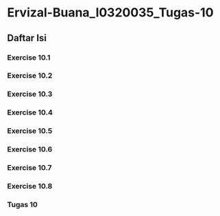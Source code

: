 # Ervizal-Buana_I0320035_Tugas-10

## Daftar Isi

### Exercise 10.1
### Exercise 10.2
### Exercise 10.3
### Exercise 10.4
### Exercise 10.5
### Exercise 10.6
### Exercise 10.7
### Exercise 10.8
### Tugas 10